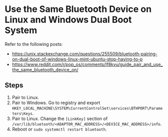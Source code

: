 # Use the Same Bluetooth Device on Linux and Windows Dual Boot System

Refer to the following posts:

- https://unix.stackexchange.com/questions/255509/bluetooth-pairing-on-dual-boot-of-windows-linux-mint-ubuntu-stop-having-to-p
- https://www.reddit.com/r/pop_os/comments/lf8kvu/guide_pair_and_use_the_same_bluetooth_device_on/

## Steps

1. Pair to Linux.
2. Pair to Windows. Go to registry and export `HKEY_LOCAL_MACHINE\SYSTEM\CurrentControlSet\services\BTHPORT\Parameters\Keys`.
3. Pair to Linux. Change the `[LinkKey]` section of `/var/lib/bluetooth/<ADAPTOR_MAC_ADDRESS>/<DEVICE_MAC_ADDRESS>/info`.
4. Reboot or `sudo systemctl restart bluetooth`.
